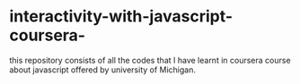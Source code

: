 # interactivity-with-javascript-coursera-
this repository consists of all the codes that I have learnt in coursera course about javascript offered by university of Michigan.
